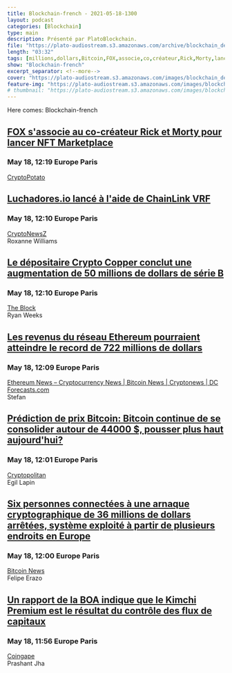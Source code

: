 ```yaml
---
title: Blockchain-french - 2021-05-18-1300
layout: podcast
categories: [Blockchain]
type: main
description: Présenté par PlatoBlockchain.
file: "https://plato-audiostream.s3.amazonaws.com/archive/blockchain_dev_fr-2021-05-18-1300.mp3" 
length: "03:32"
tags: [millions,dollars,Bitcoin,FOX,associe,co,créateur,Rick,Morty,lancer,NFT,Marketplace,]
show: "Blockchain-french"
excerpt_separator: <!--more-->
cover: "https://plato-audiostream.s3.amazonaws.com/images/blockchain_dev_fr-2021-05-18-1300.png"
feature-img: "https://plato-audiostream.s3.amazonaws.com/images/blockchain_dev_fr-2021-05-18-1300.png"
# thumbnail: "https://plato-audiostream.s3.amazonaws.com/images/blockchain_dev_fr-2021-05-18-1300_t.png"
---
```


Here comes: Blockchain-french
<!--more-->



## [FOX s&#39;associe au co-créateur Rick et Morty pour lancer NFT Marketplace](https://cryptopotato.com/fox-partners-with-rick-and-morty-co-creator-to-launch-nft-marketplace/)

### May 18, 12:19 Europe Paris

[CryptoPotato](https://cryptopotato.com/fox-partners-with-rick-and-morty-co-creator-to-launch-nft-marketplace/)  
  


## [Luchadores.io lancé à l&#39;aide de ChainLink VRF](https://www.cryptonewsz.com/luchadores-io-launched-using-chainlink-vrf/)

### May 18, 12:10 Europe Paris

[CryptoNewsZ](https://www.cryptonewsz.com/luchadores-io-launched-using-chainlink-vrf/)  
Roxanne Williams  


## [Le dépositaire Crypto Copper conclut une augmentation de 50 millions de dollars de série B](https://www.theblockcrypto.com/linked/105168/crypto-custodian-copper-closes-50-million-series-b-raise?utm_source=rss&utm_medium=rss)

### May 18, 12:10 Europe Paris

[The Block](https://www.theblockcrypto.com/linked/105168/crypto-custodian-copper-closes-50-million-series-b-raise?utm_source=rss&utm_medium=rss)  
Ryan Weeks  


## [Les revenus du réseau Ethereum pourraient atteindre le record de 722 millions de dollars](https://www.dcforecasts.com/ethereum-news/ethereum-network-revenue-could-breach-record-722-million/)

### May 18, 12:09 Europe Paris

[Ethereum News – Cryptocurrency News | Bitcoin News | Cryptonews | DC Forecasts.com](https://www.dcforecasts.com/ethereum-news/ethereum-network-revenue-could-breach-record-722-million/)  
Stefan  


## [Prédiction de prix Bitcoin: Bitcoin continue de se consolider autour de 44000 $, pousser plus haut aujourd&#39;hui?](https://www.cryptopolitan.com/bitcoin-price-prediction-2021-05-18/)

### May 18, 12:01 Europe Paris

[Cryptopolitan](https://www.cryptopolitan.com/bitcoin-price-prediction-2021-05-18/)  
Egil Lapin  


## [Six personnes connectées à une arnaque cryptographique de 36 millions de dollars arrêtées, système exploité à partir de plusieurs endroits en Europe](https://news.bitcoin.com/six-people-connected-to-a-36m-crypto-scam-arrested-scheme-operated-from-multiple-locations-in-europe/)

### May 18, 12:00 Europe Paris

[Bitcoin News](https://news.bitcoin.com/six-people-connected-to-a-36m-crypto-scam-arrested-scheme-operated-from-multiple-locations-in-europe/)  
Felipe Erazo  


## [Un rapport de la BOA indique que le Kimchi Premium est le résultat du contrôle des flux de capitaux](https://coingape.com/boa-report-says-kimchi-premium-result-of-capital-flow-control/)

### May 18, 11:56 Europe Paris

[Coingape](https://coingape.com/boa-report-says-kimchi-premium-result-of-capital-flow-control/)  
Prashant Jha  
  